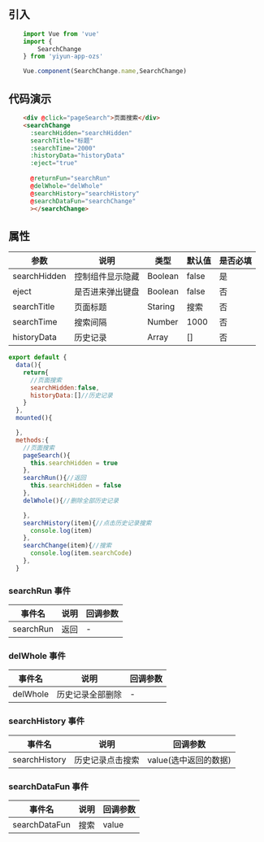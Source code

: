 ## 引入

``` js
    import Vue from 'vue'
    import {
        SearchChange
    } from 'yiyun-app-ozs'

    Vue.component(SearchChange.name,SearchChange)
```
## 代码演示


``` html
    <div @click="pageSearch">页面搜索</div>
    <searchChange 
      :searchHidden="searchHidden" 
      searchTitle="标题" 
      :searchTime="2000" 
      :historyData="historyData"
      :eject="true"
      
      @returnFun="searchRun"
      @delWhole="delWhole"
      @searchHistory="searchHistory"
      @searchDataFun="searchChange"
      ></searchChange>
```
<!-- ## 组织架构（单选）Framework.vue -->


## 属性

|参数|说明|类型|默认值|是否必填|
| ----- | ----- | ----- | ----- | ----- |
|searchHidden|控制组件显示隐藏|Boolean|false|是|
|eject|是否进来弹出键盘|Boolean|false|否|
|searchTitle|页面标题|Staring|搜索|否|
|searchTime|搜索间隔|Number|1000|否|
|historyData|历史记录|Array|[]|否|



``` js
export default {
  data(){
    return{
      //页面搜索
      searchHidden:false,
      historyData:[]//历史记录
    }
  },
  mounted(){

  },
  methods:{
    //页面搜索
    pageSearch(){
      this.searchHidden = true
    },
    searchRun(){//返回
      this.searchHidden = false
    },
    delWhole(){//删除全部历史记录

    },
    searchHistory(item){//点击历史记录搜索
      console.log(item)
    },
    searchChange(item){//搜索
      console.log(item.searchCode)
    },
  }
```

### searchRun 事件

|事件名|说明|回调参数|
| ----- | ----- | ----- |
|searchRun|返回|-|

### delWhole 事件

|事件名|说明|回调参数|
| ----- | ----- | ----- |
|delWhole|历史记录全部删除|-|


### searchHistory 事件

|事件名|说明|回调参数|
| ----- | ----- | ----- |
|searchHistory|历史记录点击搜索|value(选中返回的数据)|

### searchDataFun 事件

|事件名|说明|回调参数|
| ----- | ----- | ----- |
|searchDataFun|搜索|value|

